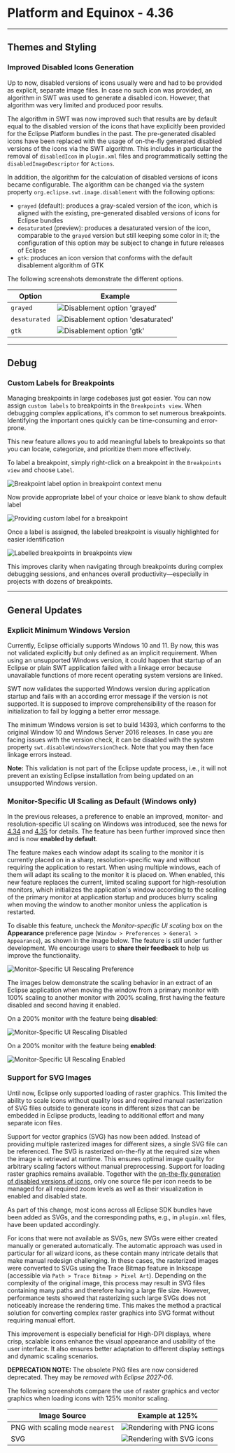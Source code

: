 
# Platform and Equinox - 4.36 

<!--
---
## Views, Dialogs and Toolbar
-->

<!--
---
## Text Editors
-->

<!--
---
## Preferences
-->

---
## Themes and Styling

<!-- https://github.com/eclipse-platform/eclipse.platform.swt/pull/1936 -->
### Improved Disabled Icons Generation

Up to now, disabled versions of icons usually were and had to be provided as explicit, separate image files.
In case no such icon was provided, an algorithm in SWT was used to generate a disabled icon.
However, that algorithm was very limited and produced poor results.

The algorithm in SWT was now improved such that results are by default equal to the disabled version of the icons that have explicitly been provided for the Eclipse Platform bundles in the past.
The pre-generated disabled icons have been replaced with the usage of on-the-fly generated disabled versions of the icons via the SWT algorithm.
This includes in particular the removal of `disabledIcon` in `plugin.xml` files and programmatically setting the `disabledImageDescriptor` for `Actions`.

In addition, the algorithm for the calculation of disabled versions of icons became configurable.
The algorithm can be changed via the system property `org.eclipse.swt.image.disablement` with the following options:
- `grayed` (default): produces a gray-scaled version of the icon, which is aligned with the
  existing, pre-generated disabled versions of icons for Eclipse bundles
- `desaturated` (preview): produces a desaturated version of the icon, comparable to the
  `grayed` version but still keeping some color in it; the configuration of this option may be
  subject to change in future releases of Eclipse
- `gtk`: produces an icon version that conforms with the default disablement algorithm of GTK

The following screenshots demonstrate the different options.

| Option | Example |
| --- | --- |
| `grayed` | ![Disablement option 'grayed'](images/disabled_icons_grayed.png) |
| `desaturated` | ![Disablement option 'desaturated'](images/disabled_icons_desaturated.png) |
| `gtk` | ![Disablement option 'gtk'](images/disabled_icons_gtk.png) |

<!--
---
## Views, Dialogs and Toolbar
-->
---
## Debug

<!-- https://github.com/eclipse-platform/eclipse.platform/pull/1803 -->
### Custom Labels for Breakpoints

Managing breakpoints in large codebases just got easier. You can now assign `custom labels` to breakpoints in the `Breakpoints view`.
When debugging complex applications, it's common to set numerous breakpoints. Identifying the important ones quickly can be 
time-consuming and error-prone. 

This new feature allows you to add meaningful labels to breakpoints so that you can locate, categorize, and prioritize them more effectively.

To label a breakpoint, simply right-click on a breakpoint in the `Breakpoints view` and choose `Label`.

![Breakpoint label option in breakpoint context menu](images/Breakpoint-Label-Option.png)

Now provide appropriate label of your choice or leave blank to show default label

![Providing custom label for a breakpoint](images/Breakpoint-Label-Custom.png)

Once a label is assigned, the labeled breakpoint is visually highlighted for easier identification

![Labelled breakpoints in breakpoints view](images/labelled-breakpoint.png)

This improves clarity when navigating through breakpoints during complex debugging sessions, and enhances overall productivity—especially
in projects with dozens of breakpoints.

---
## General Updates

<!-- https://github.com/eclipse-platform/eclipse.platform.swt/pull/2054 -->
### Explicit Minimum Windows Version

Currently, Eclipse officially supports Windows 10 and 11. By now, this was not validated explicitly but only defined as an implicit requirement.
When using an unsupported Windows version, it could happen that startup of an Eclipse or plain SWT application failed with a linkage error because unavailable functions of more recent operating system versions are linked.

SWT now validates the supported Windows version during application startup and fails with an according error message if the version is not supported.
It is supposed to improve comprehensibility of the reason for initialization to fail by logging a better error message.

The minimum Windows version is set to build 14393, which conforms to the original Window 10 and Windows Server 2016 releases.
In case you are facing issues with the version check, it can be disabled with the system property `swt.disableWindowsVersionCheck`.
Note that you may then face linkage errors instead.

**Note:** This validation is not part of the Eclipse update process, i.e., it will not prevent an existing Eclipse installation from being updated on an unsupported Windows version.

### Monitor-Specific UI Scaling as Default (Windows only)

In the previous releases, a preference to enable an improved, monitor- and resolution-specific UI scaling on Windows was introduced,
see the news for [4.34](../4.34/platform.html#rescale-on-runtime-preference)
and [4.35](../4.35/platform.html#rescaleOnRuntimePreference) for details.
The feature has been further improved since then and is now **enabled by default**.

The feature makes each window adapt its scaling to the monitor it is currently placed on in a sharp, resolution-specific way
and without requiring the application to restart.
When using multiple windows, each of them will adapt its scaling to the monitor it is placed on.
When enabled, this new feature replaces the current, limited scaling support for high-resolution monitors,
which initializes the application's window according to the scaling of the primary monitor at application startup
and produces blurry scaling when moving the window to another monitor unless the application is restarted.

To disable this feature, uncheck the _Monitor-specific UI scaling_ box on the **Appearance** preference page
(`Window > Preferences > General > Appearance`),
as shown in the image below.
The feature is still under further development. We encourage users to **share their feedback** to help us improve the functionality.

![Monitor-Specific UI Rescaling Preference](images/rescaling_settings-preference.png)

The images below demonstrate the scaling behavior in an extract of an Eclipse application when moving the window
from a primary monitor with 100% scaling to another monitor with 200% scaling, first having the feature disabled
and second having it enabled.

On a 200% monitor with the feature being **disabled**:

![Monitor-Specific UI Rescaling Disabled](images/rescaling-disabled.png)

On a 200% monitor with the feature being **enabled**:

![Monitor-Specific UI Rescaling Enabled](images/rescaling-enabled.png)

<!-- https://github.com/eclipse-platform/eclipse.platform.swt/pull/1638 -->
### Support for SVG Images

Until now, Eclipse only supported loading of raster graphics.
This limited the ability to scale icons without quality loss and required manual rasterization of SVG files outside to generate icons in different sizes that can be embedded in Eclipse products,
leading to additional effort and many separate icon files.

Support for vector graphics (SVG) has now been added.
Instead of providing multiple rasterized images for different sizes, a single SVG file can be referenced.
The SVG is rasterized on-the-fly at the required size when the image is retrieved at runtime.
This ensures optimal image quality for arbitrary scaling factors without manual preprocessing.
Support for loading raster graphics remains available.
Together with the [on-the-fly generation of disabled versions of icons](#improved-disabled-icons-generation),
only one source file per icon needs to be managed for all required zoom levels as well as their visualization in enabled and disabled state.

As part of this change, most icons across all Eclipse SDK bundles have been added as SVGs, and the corresponding paths, e.g., in `plugin.xml` files, have been updated accordingly. 

For icons that were not available as SVGs, new SVGs were either created manually or generated automatically.
The automatic approach was used in particular for all wizard icons, as these contain many intricate details that make manual redesign challenging.
In these cases, the rasterized images were converted to SVGs using the Trace Bitmap feature in Inkscape (accessible via `Path > Trace Bitmap > Pixel Art`).
Depending on the complexity of the original image, this process may result in SVG files containing many paths and therefore having a large file size.
However, performance tests showed that rasterizing such large SVGs does not noticeably increase the rendering time.
This makes the method a practical solution for converting complex raster graphics into SVG format without requiring manual effort.

This improvement is especially beneficial for High-DPI displays, where crisp, scalable icons enhance the visual appearance and usability of the user interface.
It also ensures better adaptation to different display settings and dynamic scaling scenarios.

**DEPRECATION NOTE:** The obsolete PNG files are now considered deprecated. They may be *removed with Eclipse 2027-06*.

The following screenshots compare the use of raster graphics and vector graphics when loading icons with 125% monitor scaling.

| Image Source | Example at 125% |
| --- | --- |
| PNG with scaling mode `nearest` | ![Rendering with PNG icons](images/image_rendering_png.png) |
| SVG | ![Rendering with SVG icons](images/image_rendering_svg.png) |
